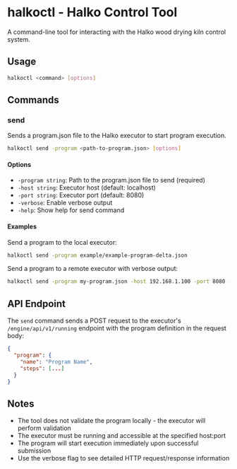 # halkoctl - Halko Control Tool

A command-line tool for interacting with the Halko wood drying kiln control system.

## Usage

```bash
halkoctl <command> [options]
```

## Commands

### send

Sends a program.json file to the Halko executor to start program execution.

```bash
halkoctl send -program <path-to-program.json> [options]
```

#### Options

- `-program string`: Path to the program.json file to send (required)
- `-host string`: Executor host (default: localhost)
- `-port string`: Executor port (default: 8080)
- `-verbose`: Enable verbose output
- `-help`: Show help for send command

#### Examples

Send a program to the local executor:
```bash
halkoctl send -program example/example-program-delta.json
```

Send a program to a remote executor with verbose output:

```bash
halkoctl send -program my-program.json -host 192.168.1.100 -port 8080 -verbose
```

## API Endpoint

The `send` command sends a POST request to the executor's `/engine/api/v1/running` endpoint with the program definition in the request body:

```json
{
  "program": {
    "name": "Program Name",
    "steps": [...]
  }
}
```

## Notes

- The tool does not validate the program locally - the executor will perform validation
- The executor must be running and accessible at the specified host:port
- The program will start execution immediately upon successful submission
- Use the verbose flag to see detailed HTTP request/response information
